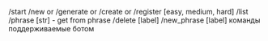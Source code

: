 /start
/new or /generate or /create or /register [easy, medium, hard]
/list
/phrase [str] - get from phrase
/delete [label]
/new_phrase [label]
команды поддерживаемые ботом
